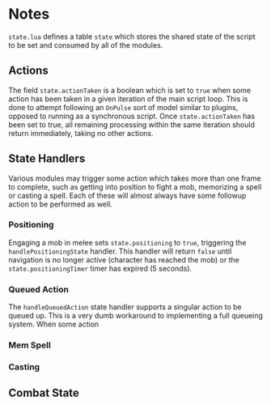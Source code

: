 # Notes

`state.lua` defines a table `state` which stores the shared state of the script to be set and consumed by all of the modules.

## Actions

The field `state.actionTaken` is a boolean which is set to `true` when some action has been taken in a given iteration of the main script loop. This is done to attempt following an `OnPulse` sort of model similar to plugins, opposed to running as a synchronous script. Once `state.actionTaken` has been set to true, all remaining processing within the same iteration should return immediately, taking no other actions.

## State Handlers

Various modules may trigger some action which takes more than one frame to complete, such as getting into position to fight a mob, memorizing a spell or casting a spell. Each of these will almost always have some followup action to be performed as well.

### Positioning

Engaging a mob in melee sets `state.positioning` to `true`, triggering the `handlePositioningState` handler. This handler will return `false` until navigation is no longer active (character has reached the mob) or the `state.positioningTimer` timer has expired (5 seconds).

### Queued Action

The `handleQueuedAction` state handler supports a singular action to be queued up. This is a very dumb workaround to implementing a full queueing system. When some action 

### Mem Spell


### Casting


## Combat State

## 